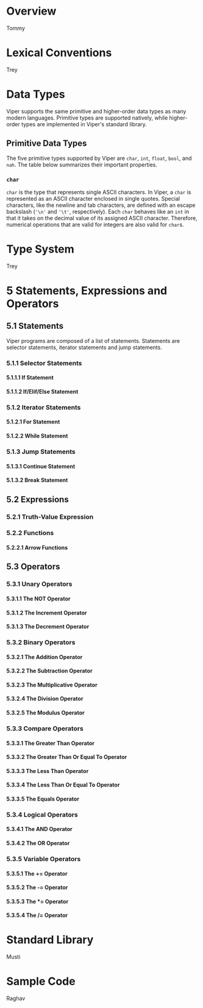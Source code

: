 # Overview
Tommy

# Lexical Conventions
Trey

# Data Types  
Viper supports the same primitive and higher-order data types as many modern languages. Primitive types are supported natively, while higher-order types are implemented in Viper's standard library. 

## Primitive Data Types
The five primitive types supported by Viper are ```char```, ```int```, ```float```, ```bool```, and ```nah```. The table below summarizes their important properties.

### ```char```
```char``` is the type that represents single ASCII characters. In Viper, a ```char``` is represented as an ASCII character enclosed in single quotes. Special characters, like the newline and tab characters, are defined with an escape backslash (```'\n'``` and ```'\t'```, respectively). Each ```char``` behaves like an ```int``` in that it takes on the decimal value of its assigned ASCII character. Therefore, numerical operations that are valid for integers are also valid for ```char```s.


# Type System
Trey

# 5 Statements, Expressions and Operators
## 5.1 Statements
Viper programs are composed of a list of statements. Statements are selector statements, iterator statements and jump statements. 
### 5.1.1 Selector Statements
#### 5.1.1.1 If Statement
#### 5.1.1.2 If/Elif/Else Statement
### 5.1.2 Iterator Statements
#### 5.1.2.1 For Statement
#### 5.1.2.2 While Statement
### 5.1.3 Jump Statements
#### 5.1.3.1 Continue Statement
#### 5.1.3.2 Break Statement
## 5.2 Expressions
### 5.2.1 Truth-Value Expression
### 5.2.2 Functions
#### 5.2.2.1 Arrow Functions
## 5.3 Operators
### 5.3.1 Unary Operators
#### 5.3.1.1 The NOT Operator
#### 5.3.1.2 The Increment Operator
#### 5.3.1.3 The Decrement Operator 
### 5.3.2 Binary Operators 
#### 5.3.2.1 The Addition Operator
#### 5.3.2.2 The Subtraction Operator
#### 5.3.2.3 The Multiplicative Operator
#### 5.3.2.4 The Division Operator
#### 5.3.2.5 The Modulus Operator
### 5.3.3 Compare Operators
#### 5.3.3.1 The Greater Than Operator
#### 5.3.3.2 The Greater Than Or Equal To Operator
#### 5.3.3.3 The Less Than Operator
#### 5.3.3.4 The Less Than Or Equal To Operator
#### 5.3.3.5 The Equals Operator
### 5.3.4 Logical Operators
#### 5.3.4.1 The AND Operator
#### 5.3.4.2 The OR Operator
### 5.3.5 Variable Operators
#### 5.3.5.1 The += Operator
#### 5.3.5.2 The -= Operator
#### 5.3.5.3 The \*= Operator
#### 5.3.5.4 The /= Operator





# Standard Library
Musti

# Sample Code
Raghav
